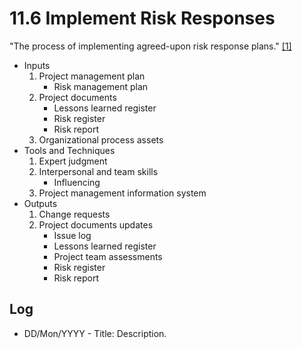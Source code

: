 # 11.6 Implement Risk Responses

"The process of implementing agreed-upon risk response plans."
[[1]](../home.md#references)

- Inputs
  1. Project management plan
     - Risk management plan
  2. Project documents
     - Lessons learned register
     - Risk register
     - Risk report
  3. Organizational process assets
- Tools and Techniques
  1. Expert judgment
  2. Interpersonal and team skills
     - Influencing
  3. Project management information system
- Outputs
  1. Change requests
  2. Project documents updates
     - Issue log
     - Lessons learned register
     - Project team assessments
     - Risk register
     - Risk report

## Log

- DD/Mon/YYYY - Title: Description.
